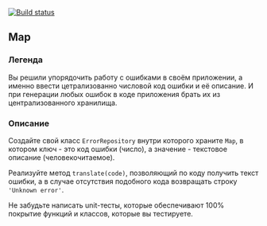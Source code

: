 [![Build status](https://ci.appveyor.com/api/projects/status/6fviagl2w26x61be?svg=true)](https://ci.appveyor.com/project/vergsparda/ajs-containers-2)

## Map

### Легенда

Вы решили упорядочить работу с ошибками в своём приложении, а именно ввести цетрализованно числовой код ошибки и её описание. И при генерации любых ошибок в коде приложения брать их из централизованного хранилища.

### Описание

Создайте свой класс `ErrorRepository` внутри которого храните `Map`, в котором ключ - это код ошибки (число), а значение - текстовое описание (человекочитаемое).

Реализуйте метод `translate(code)`, позволяющий по коду получить текст ошибки, а в случае отсутствия подобного кода возвращать строку `'Unknown error'`.

Не забудьте написать unit-тесты, которые обеспечивают 100% покрытие функций и классов, которые вы тестируете.